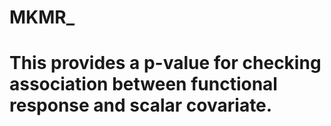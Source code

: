 # MKMR_
# This provides a p-value for checking association between functional response and scalar covariate.
